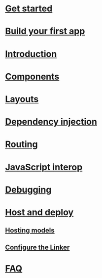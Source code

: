 # [Get started](xref:client-side/blazor/get-started)
# [Build your first app](xref:client-side/blazor/tutorials/first-app)
# [Introduction](xref:client-side/blazor/introduction/index)
# [Components](xref:client-side/blazor/components/index)
# [Layouts](xref:client-side/blazor/layouts)
# [Dependency injection](xref:client-side/blazor/dependency-injection)
# [Routing](xref:client-side/blazor/routing)
# [JavaScript interop](xref:client-side/blazor/javascript-interop)
# [Debugging](xref:client-side/blazor/debugging)
# [Host and deploy](xref:client-side/blazor/host-and-deploy/index)
## [Hosting models](xref:client-side/blazor/host-and-deploy/hosting-models)
## [Configure the Linker](xref:client-side/blazor/host-and-deploy/configure-linker)
# [FAQ](xref:client-side/blazor/introduction/faq)
